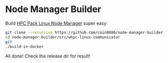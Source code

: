# Node Manager Builder

Build [HPC Pack Linux Node Manager](https://github.com/coolmay/whpc-linux-communicator) super easy:

```bash
git clone --recursive https://github.com/coin8086/node-manager-builder.git
cd node-manager-builder/src/whpc-linux-communicator
git 
./build-in-docker
```

All done! Check the release dir for result!
